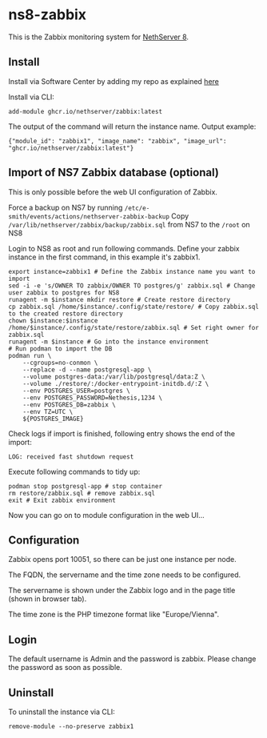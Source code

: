 # ns8-zabbix

This is the Zabbix monitoring system for [NethServer 8](https://github.com/NethServer/ns8-core).

## Install

Install via Software Center by adding my repo as explained [here](https://repo.mrmarkuz.com)

Install via CLI:

    add-module ghcr.io/nethserver/zabbix:latest 

The output of the command will return the instance name.
Output example:

    {"module_id": "zabbix1", "image_name": "zabbix", "image_url": "ghcr.io/nethserver/zabbix:latest"}

## Import of NS7 Zabbix database (optional)

This is only possible before the web UI configuration of Zabbix.

Force a backup on NS7 by running `/etc/e-smith/events/actions/nethserver-zabbix-backup`
Copy `/var/lib/nethserver/zabbix/backup/zabbix.sql` from NS7 to the `/root` on NS8

Login to NS8 as root and run following commands. Define your zabbix instance in the first command, in this example it's zabbix1.

```
export instance=zabbix1 # Define the Zabbix instance name you want to import
sed -i -e 's/OWNER TO zabbix/OWNER TO postgres/g' zabbix.sql # Change user zabbix to postgres for NS8
runagent -m $instance mkdir restore # Create restore directory
cp zabbix.sql /home/$instance/.config/state/restore/ # Copy zabbix.sql to the created restore directory
chown $instance:$instance /home/$instance/.config/state/restore/zabbix.sql # Set right owner for zabbix.sql
runagent -m $instance # Go into the instance environment
# Run podman to import the DB
podman run \
    --cgroups=no-conmon \
    --replace -d --name postgresql-app \
    --volume postgres-data:/var/lib/postgresql/data:Z \
    --volume ./restore/:/docker-entrypoint-initdb.d/:Z \
    --env POSTGRES_USER=postgres \
    --env POSTGRES_PASSWORD=Nethesis,1234 \
    --env POSTGRES_DB=zabbix \
    --env TZ=UTC \
    ${POSTGRES_IMAGE}
```

Check logs if import is finished, following entry shows the end of the import:

`LOG: received fast shutdown request`

Execute following commands to tidy up:

```
podman stop postgresql-app # stop container
rm restore/zabbix.sql # remove zabbix.sql
exit # Exit zabbix environment
```

Now you can go on to module configuration in the web UI...

## Configuration

Zabbix opens port 10051, so there can be just one instance per node.

The FQDN, the servername and the time zone needs to be configured.

The servername is shown under the Zabbix logo and in the page title (shown in browser tab).

The time zone is the PHP timezone format like "Europe/Vienna".

## Login

The default username is Admin and the password is zabbix. Please change the password as soon as possible.

## Uninstall

To uninstall the instance via CLI:

    remove-module --no-preserve zabbix1
